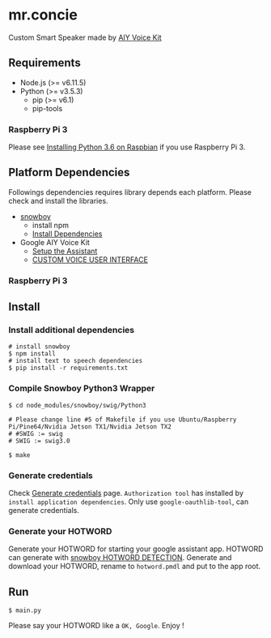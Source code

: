 # mr.concie

Custom Smart Speaker made by [AIY Voice Kit](https://aiyprojects.withgoogle.com/voice/)

## Requirements

- Node.js (>= v6.11.5)
- Python (>= v3.5.3)
  - pip (>= v6.1)
  - pip-tools

### Raspberry Pi 3

Please see [Installing Python 3.6 on Raspbian](https://gist.github.com/dschep/24aa61672a2092246eaca2824400d37f) if you use Raspberry Pi 3.

## Platform Dependencies

Followings dependencies requires library depends each platform.
Please check and install the libraries.

- [snowboy](https://github.com/Kitt-AI/snowboy)
  - install npm
  - [Install Dependencies](https://github.com/Kitt-AI/snowboy#dependencies)
- Google AIY Voice Kit
  - [Setup the Assistant](https://aiyprojects.withgoogle.com/voice/#google-assistant)
  - [CUSTOM VOICE USER INTERFACE](https://aiyprojects.withgoogle.com/voice/#makers-guide--custom-voice-user-interface)

### Raspberry Pi 3

## Install

### Install additional dependencies

```
# install snowboy
$ npm install
# install text to speech dependencies
$ pip install -r requirements.txt
```

### Compile Snowboy Python3 Wrapper

```
$ cd node_modules/snowboy/swig/Python3

# Please change line #5 of Makefile if you use Ubuntu/Raspberry Pi/Pine64/Nvidia Jetson TX1/Nvidia Jetson TX2
# #SWIG := swig
# SWIG := swig3.0

$ make
```

### Generate credentials

Check [Generate credentials](https://developers.google.com/assistant/sdk/guides/library/python/embed/install-sample#generate_credentials) page.
`Authorization tool` has installed by `install application dependencies`.
Only use `google-oauthlib-tool`, can generate credentials.

### Generate your HOTWORD

Generate your HOTWORD for starting your google assistant app. 
HOTWORD can generate with [snowboy HOTWORD DETECTION](https://snowboy.kitt.ai/).
Generate and download your HOTWORD, rename to `hotword.pmdl` and put to the app root.

## Run

```
$ main.py
```

Please say your HOTWORD like a `OK, Google`.
Enjoy !


